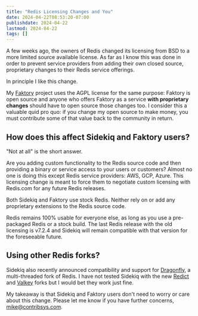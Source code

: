 ```yaml
---
title: "Redis Licensing Changes and You"
date: 2024-04-22T08:53:20-07:00
publishdate: 2024-04-22
lastmod: 2024-04-22
tags: []
---
```


A few weeks ago, the owners of Redis changed its licensing from BSD to a more limited source available license.
As far as I know this was done in order to prevent service providers from adding their own closed source, proprietary changes to their Redis service offerings.

In principle I like this change.

My [Faktory](https://github.com/contribsys/faktory) project uses the AGPL license for the same purpose: Faktory is open source and anyone who offers Faktory as a service **with proprietary changes** should have to open source those changes too.
I consider this a valuable quid pro quo: if you change my open source to make money, you must contribute some of that value back to the community in return.

## How does this affect Sidekiq and Faktory users?

"Not at all" is the short answer.

Are you adding custom functionality to the Redis source code and then providing a binary or service access to your users or customers?
Almost no one is doing this except Redis service providers: AWS, GCP, Azure.
This licensing change is meant to force them to negotiate custom licensing with Redis.com for any future Redis releases.

Both Sidekiq and Faktory use stock Redis. Neither rely on or add any proprietary extensions to the Redis source code.

Redis remains 100% usable for everyone else, as long as you use a pre-packaged Redis or a stock build.
The last Redis release with the old licensing is v7.2.4 and Sidekiq will remain compatible with that version for the foreseeable future.

## Using other Redis forks?

Sidekiq also recently announced compatibility and support for [Dragonfly](https://www.mikeperham.com/2024/02/01/supporting-dragonfly/), a multi-threaded fork of Redis.
I have not tested Sidekiq with the new [Redict](https://redict.io) and [Valkey](https://valkey.io) forks but I would bet they work just fine.

My takeaway is that Sidekiq and Faktory users don't need to worry or care about this change.
Please let me know if you have further concerns, mike@contribsys.com.